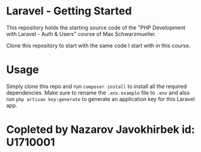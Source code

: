 # Laravel - Getting Started
This repository holds the starting source code of the "PHP Development with Laravel - Auth & Users" course of Max Schwarzmueller.

Clone this repository to start with the same code I start with in this course.

# Usage
Simply clone this repo and run `composer install` to install all the required dependencies. Make sure to rename the `.env.example` file to `.env` and also run `php artisan key:generate` to generate an application key for this Laravel app.
# Copleted by Nazarov Javokhirbek id: U1710001
